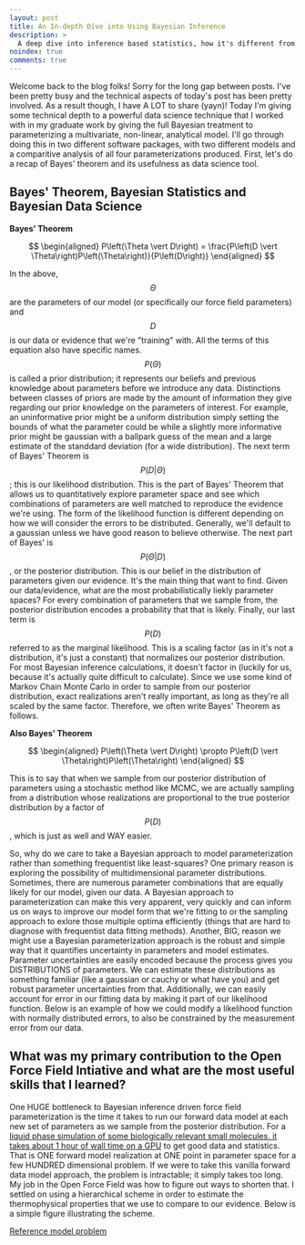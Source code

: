 ```yaml
---
layout: post
title: An In-depth Dive into Using Bayesian Inference
description: >
  A deep dive into inference based statistics, how it's different from frequentist approaches and what we can do with it in applied data science contexts.
noindex: true
comments: true
---
```

Welcome back to the blog folks! Sorry for the long gap between posts. I've been pretty busy and the technical aspects of today's post has been pretty involved. As a result though, I have A LOT to share (yayn)! Today I'm giving some technical depth to a powerful data science technique that I worked with in my graduate work by giving the full Bayesian treatment to parameterizing a multivariate, non-linear, analytical model. I'll go through doing this in two different software packages, with two different models and a comparitive  analysis of all four parameterizations produced. First, let's do a recap of Bayes' theorem and its usefulness as data science tool.


## Bayes' Theorem, Bayesian Statistics and Bayesian Data Science

**Bayes' Theorem**  

$$
\begin{aligned}
  P\left(\Theta \vert D\right) = \frac{P\left(D \vert \Theta\right)P\left(\Theta\right)}{P\left(D\right)}
\end{aligned}
$$

In the above, $$\Theta$$ are the parameters of our model (or specifically our force field parameters) and $$D$$ is our data or evidence that we're "training" with. All the terms of this equation also have specific names. $$P\left(\Theta\right)$$ is called a prior distribution; it represents our beliefs and previous knowledge about parameters before we introduce any data. Distinctions between classes of priors are made by the amount of information they give regarding our prior knowledge on the parameters of interest. For example, an uninformative prior might be a uniform distribution simply setting the bounds of what the parameter could be while a slightly more informative prior might be gaussian with a ballpark guess of the mean and a large estimate of the standdard deviation (for a wide distribution). The next term of Bayes' Theorem is $$P\left(D \vert \Theta\right)$$; this is our likelihood distribution. This is the part of Bayes' Theorem that allows us to quantitatively explore parameter space and see which combinations of parameters are well matched to reproduce the evidence we're using. The form of the likelihood function is different depending on how we will consider the errors to be distributed. Generally, we'll default to a gaussian unless we have good reason to believe otherwise. The next part of Bayes' is $$P\left(\Theta \vert D\right)$$, or the posterior distribution. This is our belief in the distribution of parameters given our evidence. It's the main thing that want to find. Given our data/evidence, what are the most probabilistically liekly parameter spaces? For every combination of parameters that we sample from, the posterior distribution encodes a probability that that is likely. Finally, our last term is $$P\left(D\right)$$ referred to as the marginal likelihood. This is a scaling factor (as in it's not a distribution, it's just a constant) that normalizes our posterior distribution. For most Bayesian inference calculations, it doesn't factor in (luckily for us, because it's actually quite difficult to calculate). Since we use some kind of Markov Chain Monte Carlo in order to sample from our posterior distribution, exact realizations aren't really important, as long as they're all scaled by the same factor. Therefore, we often write Bayes' Theorem as follows.

**Also Bayes' Theorem**  

$$
\begin{aligned}
  P\left(\Theta \vert D\right) \propto P\left(D \vert \Theta\right)P\left(\Theta\right)
\end{aligned}
$$  

This is to say that when we sample from our posterior distribution of parameters using a stochastic method like MCMC, we are actually sampling from a distribution whose realizations are proportional to the true posterior distribution by a factor of $$P\left(D\right)$$, which is just as well and WAY easier.

So, why do we care to take a Bayesian approach to model parameterization rather than something frequentist like least-squares? One primary reason is exploring the possibility of multidimensional parameter distributions. Sometimes, there are numerous parameter combinations that are equally likely for our model, given our data. A Bayesian approach to parameterization can make this very apparent, very quickly and can inform us on ways to improve our model form that we're fitting to or the sampling approach to exlore those multiple optima efficiently (things that are hard to diagnose with frequentist data fitting methods). Another, BIG, reason we might use a Bayesian parameterization approach is the robust and simple way that it quantifies uncertainty in parameters and model estimates. Parameter uncertainties are easily encoded because the process gives you DISTRIBUTIONS of parameters. We can estimate these distributions as something familiar (like a gaussian or cauchy or what have you) and get robust parameter uncertainties from that. Additionally, we can easily account for error in our fitting data by making it part of our likelihood function. Below is an example of how we could modify a likelihood function with normally distributed errors, to also be constrained by the measurement error from our data. 

[//]: # (Add example of adding data error to gaussian likelihood error model) 
   
## What was my primary contribution to the Open Force Field Intiative and what are the most useful skills that I learned? 
One HUGE bottleneck to Bayesian inference driven force field parameterization is the time it takes to run our forward data model at each new set of parameters as we sample from the posterior distribution. For a [liquid phase simulation of some biologically relevant small molecules, it takes about 1 hour of wall time on a GPU](https://journals.plos.org/ploscompbiol/article?id=10.1371/journal.pcbi.1005659) to get good data and statistics. That is ONE forward model realization at ONE point in parameter space for a few HUNDRED dimensional problem. If we were to take this vanilla forward data model approach, the problem is intractable; it simply takes too long. My job in the Open Force Field was how to figure out ways to shorten that. I settled on using a hierarchical scheme in order to estimate the thermophysical properties that we use to compare to our evidence. Below is a simple figure illustrating the scheme. 


[Reference model problem](https://physics.stackexchange.com/questions/388238/liquid-density-as-a-function-of-pressure-and-temperature-how-to-model-experimen)
